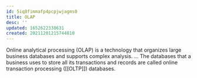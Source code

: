 ```yaml
---
id: 5iq8fimmafp4pcpjwjagms0
title: OLAP
desc: ''
updated: 1652622338631
created: 20211201215744810
---
```


Online analytical processing (OLAP) is a technology that organizes large business databases and supports complex analysis. ... The databases that a business uses to store all its transactions and records are called online transaction processing ([[OLTP]]) databases.
